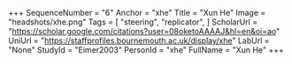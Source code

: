 +++
SequenceNumber = "6"
Anchor = "xhe"
Title = "Xun He"
Image = "headshots/xhe.png"
Tags = [ "steering",  "replicator", ]
ScholarUrl = "https://scholar.google.com/citations?user=08oketoAAAAJ&hl=en&oi=ao"
UniUrl = "https://staffprofiles.bournemouth.ac.uk/display/xhe"
LabUrl = "None"
StudyId = "Eimer2003"
PersonId = "xhe"
FullName = "Xun He"
+++